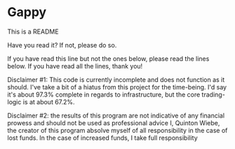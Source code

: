 # Gappy
This is a README

Have you read it?
If not, please do so.

If you have read this line but not the ones below, please read the lines below.
If you have read all the lines, thank you!

Disclaimer #1: This code is currently incomplete and does not function as it should.  I've take a bit of a hiatus from this project for the time-being.  I'd say it's about 97.3% complete in regards to infrastructure, but the core trading-logic is at about 67.2%.

Disclaimer #2: the results of this program are not indicative of any financial prowess and should not be used as professional advice
            I, Quinton Wiebe, the creator of this program absolve myself of all responsibility in the case of lost funds.  In the case of increased funds, I take full responsibility
